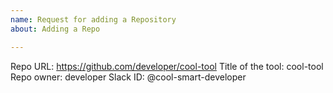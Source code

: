```yaml
---
name: Request for adding a Repository
about: Adding a Repo

---
```


Repo URL: https://github.com/developer/cool-tool
Title of the tool: cool-tool
Repo owner: developer
Slack ID: @cool-smart-developer
